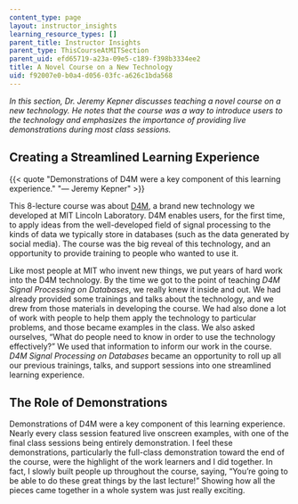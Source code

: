 ```yaml
---
content_type: page
layout: instructor_insights
learning_resource_types: []
parent_title: Instructor Insights
parent_type: ThisCourseAtMITSection
parent_uid: efd65719-a23a-09e5-c189-f398b3334ee2
title: A Novel Course on a New Technology
uid: f92007e0-b0a4-d056-03fc-a626c1bda568
---
```


_In this section, Dr. Jeremy Kepner discusses teaching a novel course on a new technology. He notes that the course was a way to introduce users to the technology and emphasizes the importance of providing live demonstrations during most class sessions._

Creating a Streamlined Learning Experience 
-------------------------------------------

{{< quote "Demonstrations of D4M were a key component of this learning experience." "— Jeremy Kepner" >}}

This 8-lecture course was about [D4M](http://www.mit.edu/~kepner/D4M/), a brand new technology we developed at MIT Lincoln Laboratory. D4M enables users, for the first time, to apply ideas from the well-developed field of signal processing to the kinds of data we typically store in databases (such as the data generated by social media). The course was the big reveal of this technology, and an opportunity to provide training to people who wanted to use it.

Like most people at MIT who invent new things, we put years of hard work into the D4M technology. By the time we got to the point of teaching _D4M Signal Processing on Databases_, we really knew it inside and out. We had already provided some trainings and talks about the technology, and we drew from those materials in developing the course. We had also done a lot of work with people to help them apply the technology to particular problems, and those became examples in the class. We also asked ourselves, “What do people need to know in order to use the technology effectively?” We used that information to inform our work in the course. _D4M Signal Processing on Databases_ became an opportunity to roll up all our previous trainings, talks, and support sessions into one streamlined learning experience.

**The Role of Demonstrations**
------------------------------

Demonstrations of D4M were a key component of this learning experience. Nearly every class session featured live onscreen examples, with one of the final class sessions being entirely demonstration. I feel these demonstrations, particularly the full-class demonstration toward the end of the course, were the highlight of the work learners and I did together. In fact, I slowly built people up throughout the course, saying, “You’re going to be able to do these great things by the last lecture!” Showing how all the pieces came together in a whole system was just really exciting.